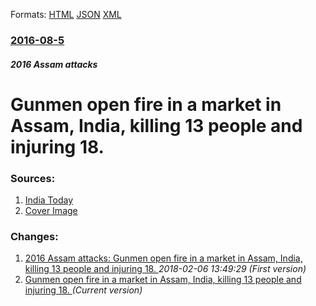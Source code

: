 
Formats: [HTML](/news/2016/08/5/gunmen-open-fire-in-a-market-in-assam-india-killing-13-people-and-injuring-18.html)  [JSON](/news/2016/08/5/gunmen-open-fire-in-a-market-in-assam-india-killing-13-people-and-injuring-18.json)  [XML](/news/2016/08/5/gunmen-open-fire-in-a-market-in-assam-india-killing-13-people-and-injuring-18.xml)  

### [2016-08-5](/news/2016/08/5/index.md)

##### 2016 Assam attacks
# Gunmen open fire in a market in Assam, India, killing 13 people and injuring 18. 




### Sources:

1. [India Today](http://indiatoday.intoday.in/story/assam-kokrajhar-civilians-killed/1/732839.html)
1. [Cover Image](http://media2.intoday.in/indiatoday/images/stories/kokrajhar_647_080516024246.jpg)

### Changes:

1. [2016 Assam attacks: Gunmen open fire in a market in Assam, India, killing 13 people and injuring 18. ](/news/2016/08/5/2016-assam-attacks-gunmen-open-fire-in-a-market-in-assam-india-killing-13-people-and-injuring-18.md) _2018-02-06 13:49:29 (First version)_
1. [Gunmen open fire in a market in Assam, India, killing 13 people and injuring 18. ](/news/2016/08/5/gunmen-open-fire-in-a-market-in-assam-india-killing-13-people-and-injuring-18.md) _(Current version)_
